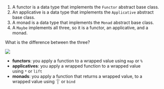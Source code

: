 1.  A functor is a data type that implements the `Functor` abstract base class.
2.  An applicative is a data type that implements the `Applicative` abstract base class.
3.  A monad is a data type that implements the `Monad` abstract base class.
4.  A `Maybe` implements all three, so it is a functor, an applicative, and a monad.

What is the difference between the three?

![](https://camo.githubusercontent.com/81e694a403ef7f34e87435dcebe418188a3829a385698d84592e6309743520db/687474703a2f2f616469742e696f2f696d67732f66756e63746f72732f72656361702e706e67)

-   **functors**: you apply a function to a wrapped value using `map` or `%`
-   **applicatives**: you apply a wrapped function to a wrapped value using `*` or `lift`
-   **monads**: you apply a function that returns a wrapped value, to a wrapped value using ´|´ or `bind`